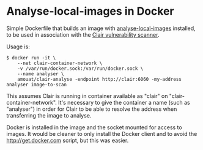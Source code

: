 Analyse-local-images in Docker
==============================

Simple Dockerfile that builds an image with
[analyse-local-images](https://github.com/coreos/clair/tree/master/contrib/analyze-local-images)
installed, to be used in association with the [Clair vulnerability
scanner](https://github.com/coreos/clair).

Usage is:

    $ docker run -it \
        --net clair-container-network \
        -v /var/run/docker.sock:/var/run/docker.sock \
        --name analyser \
        amouat/clair-analyse -endpoint http://clair:6060 -my-address analyser image-to-scan

This assumes Clair is running in container available as "clair" on
"clair-container-network". It's necessary to give the container a name (such as
"analyser") in order for Clair to be able to resolve the address when
transferring the image to analyse.

Docker is installed in the image and the socket mounted for access to images. It
would be cleaner to only install the Docker client and to avoid the
http://get.docker.com script, but this was easier.

